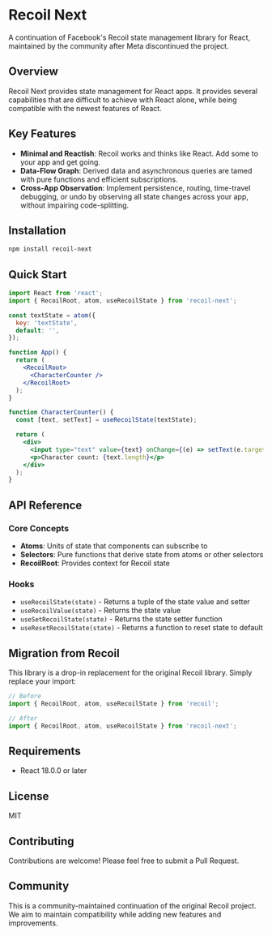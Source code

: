 # Recoil Next

A continuation of Facebook's Recoil state management library for React, maintained by the community after Meta discontinued the project.

## Overview

Recoil Next provides state management for React apps. It provides several capabilities that are difficult to achieve with React alone, while being compatible with the newest features of React.

## Key Features

- **Minimal and Reactish**: Recoil works and thinks like React. Add some to your app and get going.
- **Data-Flow Graph**: Derived data and asynchronous queries are tamed with pure functions and efficient subscriptions.
- **Cross-App Observation**: Implement persistence, routing, time-travel debugging, or undo by observing all state changes across your app, without impairing code-splitting.

## Installation

```bash
npm install recoil-next
```

## Quick Start

```jsx
import React from 'react';
import { RecoilRoot, atom, useRecoilState } from 'recoil-next';

const textState = atom({
  key: 'textState',
  default: '',
});

function App() {
  return (
    <RecoilRoot>
      <CharacterCounter />
    </RecoilRoot>
  );
}

function CharacterCounter() {
  const [text, setText] = useRecoilState(textState);

  return (
    <div>
      <input type="text" value={text} onChange={(e) => setText(e.target.value)} />
      <p>Character count: {text.length}</p>
    </div>
  );
}
```

## API Reference

### Core Concepts

- **Atoms**: Units of state that components can subscribe to
- **Selectors**: Pure functions that derive state from atoms or other selectors
- **RecoilRoot**: Provides context for Recoil state

### Hooks

- `useRecoilState(state)` - Returns a tuple of the state value and setter
- `useRecoilValue(state)` - Returns the state value
- `useSetRecoilState(state)` - Returns the state setter function
- `useResetRecoilState(state)` - Returns a function to reset state to default

## Migration from Recoil

This library is a drop-in replacement for the original Recoil library. Simply replace your import:

```jsx
// Before
import { RecoilRoot, atom, useRecoilState } from 'recoil';

// After
import { RecoilRoot, atom, useRecoilState } from 'recoil-next';
```

## Requirements

- React 18.0.0 or later

## License

MIT

## Contributing

Contributions are welcome! Please feel free to submit a Pull Request.

## Community

This is a community-maintained continuation of the original Recoil project. We aim to maintain compatibility while adding new features and improvements.
